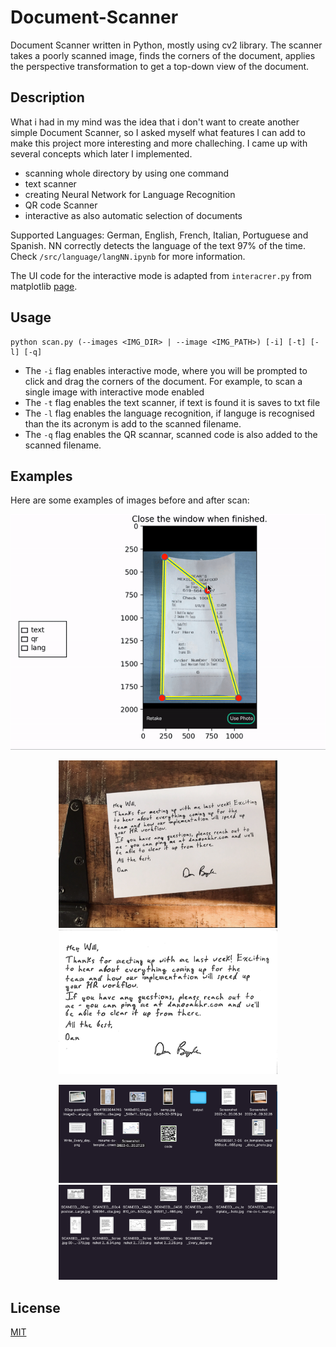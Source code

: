 # Document-Scanner

 Document Scanner written in Python, mostly using cv2 library. The scanner takes a poorly scanned image, finds the corners of the document, applies the perspective transformation to get a top-down view of the document.
 ## Description
 What i had in my mind was the idea that i don't want to create another simple Document Scanner, so I asked myself what features I can add to make this project more interesting and more challeching.
 I came up with several concepts which later I implemented.
 - scanning whole directory by using one command
 - text scanner
 - creating Neural Network for Language Recognition
 - QR code Scanner 
 - interactive as also automatic selection of documents

 Supported Languages: German, English, French, Italian, Portuguese and Spanish. NN correctly detects the language of the text 97% of the time. Check `/src/language/langNN.ipynb` for more information.

 The UI code for the interactive mode is adapted from `interacrer.py` from matplotlib [page](https://matplotlib.org/examples/event_handling/poly_editor.html).



 ## Usage
 ```
 python scan.py (--images <IMG_DIR> | --image <IMG_PATH>) [-i] [-t] [-l] [-q] 
 ```
 * The `-i` flag enables interactive mode, where you will be prompted to click and drag the corners of the document. For example, to scan a single image with interactive mode enabled
 * The `-t` flag enables the text scanner, if text is found it is saves to txt file
 * The `-l` flag enables the language recognition, if languge is recognised than the its acronym is add to the scanned filename. 
 * The `-q` flag enables the QR scannar, scanned code is also added to the scanned filename.


 ## Examples
 Here are some examples of images before and after scan:
 <p align="center">
 <img src="./images/contours.gif">
 </p>
 <p align="center">
   <img src="./images/1_1.png" width="350" title="Before">
   <img src="./images/1_2.png" width="350" alt="After">
 </p>
 <p align="center">
   <img src="./images/2_1.png" width="350" title="Before">
   <img src="./images/2_2.png" width="350" alt="After">

 </p>


 ## License

 [MIT](https://choosealicense.com/licenses/mit/)
